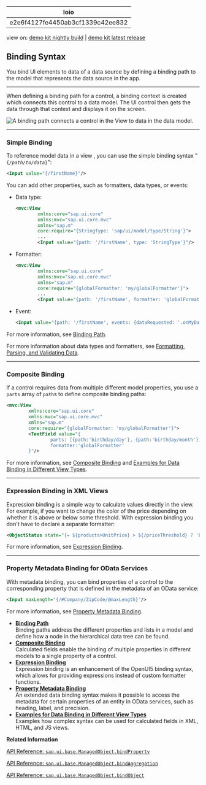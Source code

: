 <!-- loioe2e6f4127fe4450ab3cf1339c42ee832 -->

| loio |
| -----|
| e2e6f4127fe4450ab3cf1339c42ee832 |

<div id="loio">

view on: [demo kit nightly build](https://sdk.openui5.org/nightly/#/topic/e2e6f4127fe4450ab3cf1339c42ee832) | [demo kit latest release](https://sdk.openui5.org/topic/e2e6f4127fe4450ab3cf1339c42ee832)</div>

## Binding Syntax

You bind UI elements to data of a data source by defining a binding path to the model that represents the data source in the app.

***

When defining a binding path for a control, a binding context is created which connects this control to a data model. The UI control then gets the data through that context and displays it on the screen.

![A binding path connects a control in the View to data in the data model.](images/loio493c875d822445458e0b56e0cc6451b2_LowRes.png)

***

<a name="loioe2e6f4127fe4450ab3cf1339c42ee832__section_ezj_nhr_5cb"/>

### Simple Binding

To reference model data in a view , you can use the simple binding syntax "<code>{<i>/path/to/data</i>}</code>":

```xml
<Input value="{/firstName}"/>
```

You can add other properties, such as formatters, data types, or events:

-   Data type:

    ```xml
    <mvc:View
            xmlns:core="sap.ui.core"
            xmlns:mvc="sap.ui.core.mvc"
            xmlns="sap.m"
            core:require="{StringType: 'sap/ui/model/type/String'}">
            ...
            <Input value="{path: '/firstName', type: 'StringType'}"/>
    ```

-   Formatter:

    ```xml
    <mvc:View
            xmlns:core="sap.ui.core"
            xmlns:mvc="sap.ui.core.mvc"
            xmlns="sap.m"
            core:require="{globalFormatter: 'my/globalFormatter'}">
            ...
            <Input value="{path: '/firstName', formatter: 'globalFormatter'}"/>
    ```

-   Event:

    ```xml
    <Input value="{path: '/firstName', events: {dataRequested: '.onMyDataRequested'}"/>
    ```


For more information, see [Binding Path](Binding_Path_2888af4.md).

For more information about data types and formatters, see [Formatting, Parsing, and Validating Data](Formatting_Parsing_and_Validating_Data_07e4b92.md).

***

<a name="loioe2e6f4127fe4450ab3cf1339c42ee832__section_njl_ypr_5cb"/>

### Composite Binding

If a control requires data from multiple different model properties, you use a `parts` array of `path`s to define composite binding paths:

```xml
<mvc:View
        xmlns:core="sap.ui.core"
        xmlns:mvc="sap.ui.core.mvc"
        xmlns="sap.m"
        core:require="{globalFormatter: 'my/globalFormatter'}">
        <TextField value="{
                parts: [{path:'birthday/day'}, {path:'birthday/month'}, {path:'birthday/year'}], 
                formatter:'globalFormatter'
        }"/>
```

For more information, see [Composite Binding](Composite_Binding_a2fe8e7.md) and [Examples for Data Binding in Different View Types](Examples_for_Data_Binding_in_Different_View_Types_25ab54b.md).

***

<a name="loioe2e6f4127fe4450ab3cf1339c42ee832__section_htn_jqr_5cb"/>

### Expression Binding in XML Views

Expression binding is a simple way to calculate values directly in the view. For example, if you want to change the color of the price depending on whether it is above or below some threshold. With expression binding you don't have to declare a separate formatter:

```xml
<ObjectStatus state="{= ${products>UnitPrice} > ${/priceThreshold} ? 'Error': 'Success' }"/>
```

For more information, see [Expression Binding](Expression_Binding_daf6852.md).

***

<a name="loioe2e6f4127fe4450ab3cf1339c42ee832__section_kft_lqr_5cb"/>

### Property Metadata Binding for OData Services

With metadata binding, you can bind properties of a control to the corresponding property that is defined in the metadata of an OData service:

```xml
<Input maxLength="{/#Company/ZipCode/@maxLength}"/>
```

For more information, see [Property Metadata Binding](Property_Metadata_Binding_f5aa4bb.md).

-   **[Binding Path](Binding_Path_2888af4.md "Binding paths address the different properties and lists in a model and define how a node in the hierarchical data tree can be found.")**  
Binding paths address the different properties and lists in a model and define how a node in the hierarchical data tree can be found.
-   **[Composite Binding](Composite_Binding_a2fe8e7.md "Calculated fields enable the binding of multiple properties in different models to a
		single property of a control.")**  
Calculated fields enable the binding of multiple properties in different models to a single property of a control.
-   **[Expression Binding](Expression_Binding_daf6852.md "Expression binding is an enhancement of the OpenUI5 binding syntax, which
		allows for providing expressions instead of custom formatter functions.")**  
Expression binding is an enhancement of the OpenUI5 binding syntax, which allows for providing expressions instead of custom formatter functions.
-   **[Property Metadata Binding](Property_Metadata_Binding_f5aa4bb.md "An extended data binding syntax makes it possible to access the metadata for certain properties of an entity in OData services, such as
		heading, label, and precision.")**  
An extended data binding syntax makes it possible to access the metadata for certain properties of an entity in OData services, such as heading, label, and precision.
-   **[Examples for Data Binding in Different View Types](Examples_for_Data_Binding_in_Different_View_Types_25ab54b.md "Examples how complex syntax can be used for calculated fields in XML, HTML, and JS
        views.")**  
Examples how complex syntax can be used for calculated fields in XML, HTML, and JS views.

**Related Information**  


[API Reference: `sap.ui.base.ManagedObject.bindProperty`](https://sdk.openui5.org/api/sap.ui.base.ManagedObject/methods/bindProperty)

[API Reference: `sap.ui.base.ManagedObject.bindAggregation`](https://sdk.openui5.org/api/sap.ui.base.ManagedObject/methods/bindAggregation)

[API Reference: `sap.ui.base.ManagedObject.bindObject`](https://sdk.openui5.org/api/sap.ui.base.ManagedObject/methods/bindObject)

